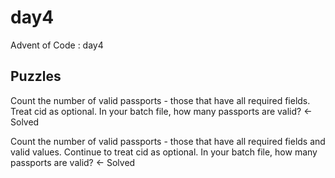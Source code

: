 day4
==============================

Advent of Code : day4

Puzzles
------------
Count the number of valid passports - those that have all required fields. Treat cid as optional. In your batch file, how many passports are valid? <- Solved

Count the number of valid passports - those that have all required fields and valid values. Continue to treat cid as optional. In your batch file, how many passports are valid? <- Solved
